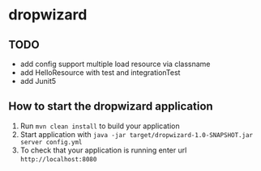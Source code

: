 # dropwizard

TODO
---
- add config support multiple load resource via classname
- add HelloResource with test and integrationTest
- add Junit5


How to start the dropwizard application
---

1. Run `mvn clean install` to build your application
1. Start application with `java -jar target/dropwizard-1.0-SNAPSHOT.jar server config.yml`
1. To check that your application is running enter url `http://localhost:8080`
